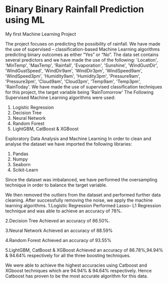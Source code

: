 # Binary Binary Rainfall Prediction using ML
My first Machine Learning Project

The project focuses on predicting the possibility of rainfall. We have made the use of supervised – classification-based Machine Learning algorithms predicting binary outcomes as either “Yes” or “No”. 
The data set contains several predictors and we have made the use of the following: 'Location', 'MinTemp', 'MaxTemp', 'Rainfall', 'Evaporation', 'Sunshine', 'WindGustDir', 'WindGustSpeed', 'WindDir9am', 'WindDir3pm', 'WindSpeed9am', 'WindSpeed3pm', 'Humidity9am', 'Humidity3pm', 'Pressure9am', 'Pressure3pm', 'Cloud9am', 'Cloud3pm', 'Temp9am', 'Temp3pm', 'RainToday'. 
We have made the use of supervised classification techniques for this project, the target variable being 'RainTomorrow'
The Following Supervised Machine Learning algorithms were used:
1.	Logistic Regression 
2.	Decision Tree
3.	Neural Network 
4.	Random Forest
5.	LightGBM, CatBoost & XGBoost

Exploratory Data Analysis and Machine Learning
	In order to clean and analyse the dataset we have imported the following libraries:
1.	Pandas 
2.	Numpy
3.	Seaborn
4.	Scikit-Learn

Since the dataset was imbalanced, we have performed the oversampling technique in order to balance the target variable.
 
We then removed the outliers from the dataset and performed further data cleaning. After successfully removing the noise, we apply the machine learning algorithms.
1.Logistic Regression
Performed Lasso– L1 Regression technique and was able to achieve an accuracy of 78%.

2.Decision Tree
Achieved an accuracy of 86.50%.

3.Neural Network 
Achieved an accuracy of 88.59%

4.Random Forest
Achieved an accuracy of 93.55%

5.LightGBM, CatBoost & XGBoost
Achieved an accuracy of 86.78%,94.94% & 94.64% respectively for all the three boosting techniques.

We were able to achieve the highest accuracies using Catboost and XGboost techniques which are 94.94% & 94.64% respectively. Hence Catboost has proven to be the most accurate algorithm for this data.
